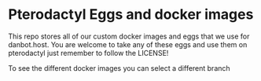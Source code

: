# Pterodactyl Eggs and docker images
This repo stores all of our custom docker images and eggs that we use for danbot.host. 
You are welcome to take any of these eggs and use them on pterodactyl just remember to follow the LICENSE!

To see the different docker images you can select a different branch

